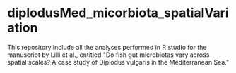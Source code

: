 # diplodusMed_micorbiota_spatialVariation
This repository include all the analyses performed in R studio for the manuscript by Lilli et al., entitled "Do fish gut microbiotas vary across spatial scales? A case study of Diplodus vulgaris in the Mediterranean Sea."
